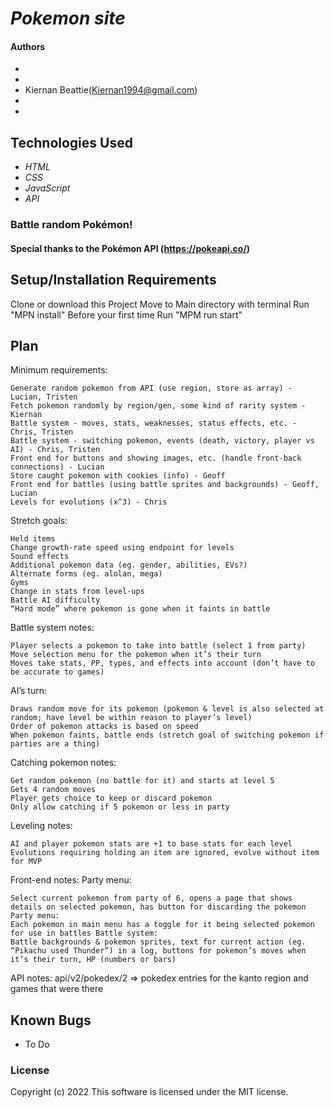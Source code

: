 # *Pokemon site*

#### Authors

*
*
* Kiernan Beattie(Kiernan1994@gmail.com)
*
*

## Technologies Used

* _HTML_
* _CSS_
* _JavaScript_
* _API_

### Battle random Pokémon!

#### Special thanks to the Pokémon API (https://pokeapi.co/)

## Setup/Installation Requirements

  Clone or download this Project
  Move to Main directory with terminal
  Run "MPN install" Before your first time
  Run "MPM run start"

## Plan

Minimum requirements:

    Generate random pokemon from API (use region, store as array) - Lucian, Tristen
    Fetch pokemon randomly by region/gen, some kind of rarity system - Kiernan
    Battle system - moves, stats, weaknesses, status effects, etc. - Chris, Tristen
    Battle system - switching pokemon, events (death, victory, player vs AI) - Chris, Tristen
    Front end for buttons and showing images, etc. (handle front-back connections) - Lucian
    Store caught pokemon with cookies (info) - Geoff
    Front end for battles (using battle sprites and backgrounds) - Geoff, Lucian
    Levels for evolutions (x^3) - Chris

Stretch goals:

    Held items
    Change growth-rate speed using endpoint for levels
    Sound effects
    Additional pokemon data (eg. gender, abilities, EVs?)
    Alternate forms (eg. alolan, mega)
    Gyms
    Change in stats from level-ups
    Battle AI difficulty
    “Hard mode” where pokemon is gone when it faints in battle

Battle system notes:

    Player selects a pokemon to take into battle (select 1 from party)
    Move selection menu for the pokemon when it’s their turn
    Moves take stats, PP, types, and effects into account (don’t have to be accurate to games)

AI’s turn:

    Draws random move for its pokemon (pokemon & level is also selected at random; have level be within reason to player’s level)
    Order of pokemon attacks is based on speed
    When pokemon faints, battle ends (stretch goal of switching pokemon if parties are a thing)

Catching pokemon notes:

    Get random pokemon (no battle for it) and starts at level 5
    Gets 4 random moves
    Player gets choice to keep or discard pokemon
    Only allow catching if 5 pokemon or less in party

Leveling notes:

    AI and player pokemon stats are +1 to base stats for each level
    Evolutions requiring holding an item are ignored, evolve without item for MVP

Front-end notes: Party menu:

    Select current pokemon from party of 6, opens a page that shows details on selected pokemon, has button for discarding the pokemon Party menu:
    Each pokemon in main menu has a toggle for it being selected pokemon for use in battles Battle system:
    Battle backgrounds & pokemon sprites, text for current action (eg. “Pikachu used Thunder”) in a log, buttons for pokemon’s moves when it’s their turn, HP (numbers or bars)

API notes: api/v2/pokedex/2 => pokedex entries for the kanto region and games that were there

## Known Bugs

* To Do

### License

Copyright (c) 2022
This software is licensed under the MIT license.